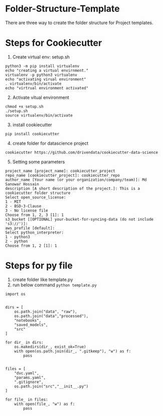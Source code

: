# Folder-Structure-Template
There are three way to create the folder structure for Project templates.

# Steps for Cookiecutter
1. Create virtual env: setup.sh
```
python3 -m pip install virtualenv
echo "creating a virtual envirnment."
virtualenv -p python3 virtualenv
echo "activating virual environment"
. virtualenv/bin/activate
echo "virtrual environment activated"

```
2. Activate vitual environment
```
chmod +x setup.sh
./setup.sh
source virtualenv/bin/activate
```
3. install cookiecutter
```
pip install cookiecutter
```
4. create folder for datascience project
```
cookiecutter https://github.com/drivendata/cookiecutter-data-science
```
5. Setting some parameters
```
project_name [project_name]: cookiecutter_project
repo_name [cookiecutter_project]: cookiecutter_repo
author_name [Your name (or your organization/company/team)]: Md Sanowar Hossain
description [A short description of the project.]: This is a cookiecutter folder structure
Select open_source_license:
1 - MIT
2 - BSD-3-Clause
3 - No license file
Choose from 1, 2, 3 [1]: 1
s3_bucket [[OPTIONAL] your-bucket-for-syncing-data (do not include 's3://')]: 
aws_profile [default]: 
Select python_interpreter:
1 - python3
2 - python
Choose from 1, 2 [1]: 1
```
# Steps for py file
1. create folder like template.py
2. run below command ```python template.py```
```
import os


dirs = [
    os.path.join("data", "raw"),
    os.path.join("data","processed"),
    "notebooks",
    "saved_models",
    "src"
]

for dir_ in dirs:
    os.makedirs(dir_, exist_ok=True)
    with open(os.path.join(dir_, ".gitkeep"), "w") as f:
        pass


files = [
    "dvc.yaml",
    "params.yaml",
    ".gitignore",
    os.path.join("src","__init__.py")
]

for file_ in files:
    with open(file_, "w") as f:
        pass
```
